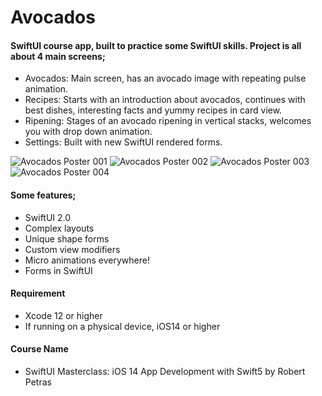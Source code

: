 # Avocados

#### SwiftUI course app, built to practice some SwiftUI skills. Project is all about 4 main screens;
- Avocados: Main screen, has an avocado image with repeating pulse animation.
- Recipes: Starts with an introduction about avocados, continues with best dishes, interesting facts and yummy recipes in card view.
- Ripening: Stages of an avocado ripening in vertical stacks, welcomes you with drop down animation.
- Settings: Built with new SwiftUI rendered forms.

![Avocados Poster 001](https://user-images.githubusercontent.com/36846931/96172531-4460b480-0f2f-11eb-8f2f-18b4c72e9825.png)
![Avocados Poster 002](https://user-images.githubusercontent.com/36846931/96172538-462a7800-0f2f-11eb-8d50-15ae5d033dd8.png)
![Avocados Poster 003](https://user-images.githubusercontent.com/36846931/96177220-2d719080-0f36-11eb-9ef2-67dc7c25dd48.png)
![Avocados Poster 004](https://user-images.githubusercontent.com/36846931/96172543-49256880-0f2f-11eb-8ceb-da1670da96df.png)

#### Some features;
- SwiftUI 2.0
- Complex layouts
- Unique shape forms
- Custom view modifiers
- Micro animations everywhere!
- Forms in SwiftUI

#### Requirement
- Xcode 12 or higher
- If running on a physical device, iOS14 or higher

#### Course Name
- SwiftUI Masterclass: iOS 14 App Development with Swift5 by Robert Petras
